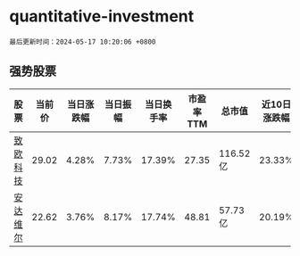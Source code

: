 # quantitative-investment

`最后更新时间：2024-05-17 10:20:06 +0800`

## 强势股票

|股票|当前价|当日涨跌幅|当日振幅|当日换手率|市盈率TTM|总市值|近10日涨跌幅|
|----|----|----|----|----|----|----|----|
|[致欧科技](https://xueqiu.com/S/SZ301376)|29.02|4.28%|7.73%|17.39%|27.35|116.52亿|23.33%|
|[安达维尔](https://xueqiu.com/S/SZ300719)|22.62|3.76%|8.17%|17.74%|48.81|57.73亿|20.19%|
